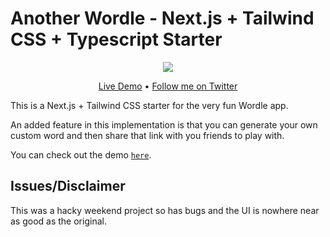 # Another Wordle - Next.js + Tailwind CSS + Typescript Starter

<div align="center">
<img src="https://github.com/btahir/another-wordle/blob/main/public/images/preview.png">
<p align="center">
  <a href="https://another-wordle.vercel.app/">Live Demo</a> •
  <a href="https://twitter.com/deepwhitman">Follow me on Twitter</a>
</p>
</div>

This is a Next.js + Tailwind CSS starter for the very fun Wordle app.

An added feature in this implementation is that you can generate your own custom word and then share that link with you friends to play with.

You can check out the demo [`here`](https://another-wordle.vercel.app/).

## Issues/Disclaimer

This was a hacky weekend project so has bugs and the UI is nowhere near as good as the original. 
